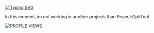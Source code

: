 [![Typing SVG](https://readme-typing-svg.demolab.com?font=Fira+Code&size=40&pause=1000&color=F70000&center=true&vCenter=true&width=435&lines=OptiStudio;OptiStudioXD)](https://git.io/typing-svg)

In this moment, im not working in another projects than Project:OptiTool

![PROFILE VIEWS](https://komarev.com/ghpvc/?username=OptiStudioXD&color=brightgreen)

